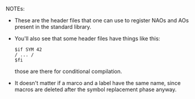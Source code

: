 NOTEs:

- These are the header files that one can use to register NAOs and AOs present in the standard library.

- You'll also see that some header files have things like this:

   ````
   $if SYM 42
   / ... /
   $fi
   ````

   those are there for conditional compilation.


- It doesn't matter if a marco and a label have the same name, since macros are deleted after the symbol replacement phase anyway.

